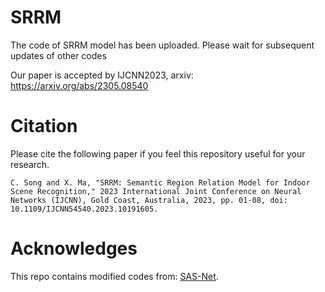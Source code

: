 # SRRM

The code of SRRM model has been uploaded. Please wait for subsequent updates of other codes


Our paper is accepted by IJCNN2023, arxiv: https://arxiv.org/abs/2305.08540

# Citation
Please cite the following paper if you feel this repository useful for your research.

`C. Song and X. Ma, "SRRM: Semantic Region Relation Model for Indoor Scene Recognition," 2023 International Joint Conference on Neural Networks (IJCNN), Gold Coast, Australia, 2023, pp. 01-08, doi: 10.1109/IJCNN54540.2023.10191605.`

# Acknowledges

This repo contains modified codes from: [SAS-Net](https://github.com/vpulab/Semantic-Aware-Scene-Recognition).
